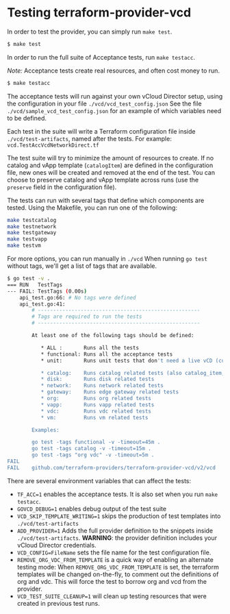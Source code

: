 # Testing terraform-provider-vcd

In order to test the provider, you can simply run `make test`.

```sh
$ make test
```

In order to run the full suite of Acceptance tests, run `make testacc`.

*Note:* Acceptance tests create real resources, and often cost money to run.

```sh
$ make testacc
```

The acceptance tests will run against your own vCloud Director setup, using the configuration in your file `./vcd/vcd_test_config.json`
See the file `./vcd/sample_vcd_test_config.json` for an example of which variables need to be defined.

Each test in the suite will write a Terraform configuration file inside `./vcd/test-artifacts`, named after the
tests. For example: `vcd.TestAccVcdNetworkDirect.tf`

The test suite will try to minimize the amount of resources to create. If no catalog and vApp 
template (`catalogItem`) are defined in the configuration file, new ones will be created and removed at the end of
the test. You can choose to preserve catalog and vApp template across runs (use the `preserve` field in the
configuration file).

The tests can run with several tags that define which components are tested.
Using the Makefile, you can run one of the following:

```bash
make testcatalog
make testnetwork
make testgateway
make testvapp
make testvm
```

For more options, you can run manually in `./vcd`
When running `go test` without tags, we'll get a list of tags that are available.

```bash
$ go test -v .
=== RUN   TestTags
--- FAIL: TestTags (0.00s)
    api_test.go:66: # No tags were defined
    api_test.go:41:
        # -----------------------------------------------------
        # Tags are required to run the tests
        # -----------------------------------------------------

        At least one of the following tags should be defined:

           * ALL :       Runs all the tests
           * functional: Runs all the acceptance tests
           * unit:       Runs unit tests that don't need a live vCD (currently unused, but we plan to)

           * catalog:    Runs catalog related tests (also catalog_item, media)
           * disk:       Runs disk related tests
           * network:    Runs network related tests
           * gateway:    Runs edge gateway related tests
           * org:        Runs org related tests
           * vapp:       Runs vapp related tests
           * vdc:        Runs vdc related tests
           * vm:         Runs vm related tests

        Examples:

        go test -tags functional -v -timeout=45m .
        go test -tags catalog -v -timeout=15m .
        go test -tags "org vdc" -v -timeout=5m .
FAIL
FAIL	github.com/terraform-providers/terraform-provider-vcd/v2/vcd	0.019s
```

There are several environment variables that can affect the tests:

* `TF_ACC=1` enables the acceptance tests. It is also set when you run `make testacc`.
* `GOVCD_DEBUG=1` enables debug output of the test suite
* `VCD_SKIP_TEMPLATE_WRITING=1` skips the production of test templates into `./vcd/test-artifacts`
* `ADD_PROVIDER=1` Adds the full provider definition to the snippets inside `./vcd/test-artifacts`. 
   **WARNING**: the provider definition includes your vCloud Director credentials.
* `VCD_CONFIG=FileName` sets the file name for the test configuration file.
* `REMOVE_ORG_VDC_FROM_TEMPLATE` is a quick way of enabling an alternate testing mode:
When `REMOVE_ORG_VDC_FROM_TEMPLATE` is set, the terraform
templates will be changed on-the-fly, to comment out the definitions of org and vdc. This will force the test to
borrow org and vcd from the provider.
* `VCD_TEST_SUITE_CLEANUP=1` will clean up testing resources that were created in previous test runs. 
